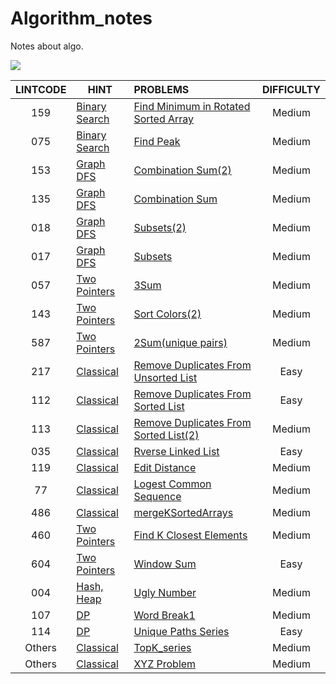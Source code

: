 # Algorithm_notes
Notes about algo.

![](https://img.shields.io/badge/language-Python-red.svg)



| LINTCODE | HINT                                                         | PROBLEMS                                                     | DIFFICULTY |
| :------: | ------------------------------------------------------------ | :----------------------------------------------------------- | :--------: |
|   159    | [Binary Search](https://github.com/javamore/Algo_World/tree/master/Binary%20Search) | [Find Minimum in Rotated Sorted Array](https://github.com/javamore/Algo_World/blob/master/Binary%20Search/Find_Minimum_in_Rotated_Sorted_%20Array.py) |   Medium   |
|   075    | [Binary Search](https://github.com/javamore/Algo_World/tree/master/Binary%20Search) | [Find Peak](https://github.com/javamore/Algo_World/blob/master/Binary%20Search/Find_Peak.py) |   Medium   |
|   153    | [Graph DFS](https://github.com/javamore/Algo_World/tree/master/Implicit%20Graph%20DFS) | [Combination Sum(2)](https://github.com/javamore/Algo_World/blob/master/Implicit%20Graph%20DFS/Combination%20Sum%20(2).py) |   Medium   |
|   135    | [Graph DFS](https://github.com/javamore/Algo_World/tree/master/Implicit%20Graph%20DFS) | [Combination Sum](https://github.com/javamore/Algo_World/blob/master/Implicit%20Graph%20DFS/Combination%20Sum.py) |   Medium   |
|   018    | [Graph DFS](https://github.com/javamore/Algo_World/tree/master/Implicit%20Graph%20DFS) | [Subsets(2)](https://github.com/javamore/Algo_World/blob/master/Implicit%20Graph%20DFS/Subsets(2).py) |   Medium   |
|   017    | [Graph DFS](https://github.com/javamore/Algo_World/tree/master/Implicit%20Graph%20DFS) | [Subsets](https://github.com/javamore/Algo_World/blob/master/Implicit%20Graph%20DFS/Subsets.py) |   Medium   |
|   057    | [Two Pointers](https://github.com/javamore/Algo_World/blob/master/Two%20Pointers) | [3Sum](https://github.com/javamore/Algo_World/blob/master/Two%20Pointers/3Sum.py) |   Medium   |
|   143    | [Two Pointers](https://github.com/javamore/Algo_World/blob/master/Two%20Pointers) | [Sort Colors(2)](https://github.com/javamore/Algo_World/blob/master/Two%20Pointers/Sort_Colors(2).py) |   Medium   |
|   587    | [Two Pointers](https://github.com/javamore/Algo_World/blob/master/Two%20Pointers) | [2Sum(unique pairs)](https://github.com/javamore/Algo_World/blob/master/Two%20Pointers/Two_Sum(unique%20pairs).py) |   Medium   |
|   217    | [Classical](https://github.com/javamore/Algo_World/tree/master/VERY_Classical) | [Remove Duplicates From Unsorted List](https://github.com/javamore/Algo_World/blob/master/VERY_Classical/Linked-List/Remove-Duplicates-from-Unsorted-List.py) |    Easy    |
|   112    | [Classical](https://github.com/javamore/Algo_World/tree/master/VERY_Classical) | [Remove Duplicates From Sorted List](https://github.com/javamore/Algo_World/blob/master/VERY_Classical/Linked-List/Remove-duplicates-from-sorted-list%20.py) |    Easy    |
|   113    | [Classical](https://github.com/javamore/Algo_World/tree/master/VERY_Classical) | [Remove Duplicates From Sorted List(2)](https://github.com/javamore/Algo_World/blob/master/VERY_Classical/Linked-List/Remove-duplicates-from-sorted-list2.py) |   Medium   |
|   035    | [Classical](https://github.com/javamore/Algo_World/tree/master/VERY_Classical) | [Rverse Linked List](https://github.com/javamore/Algo_World/blob/master/VERY_Classical/Linked-List/Reverse%20Linked%20List.py) |    Easy    |
|   119    | [Classical](https://github.com/javamore/Algo_World/tree/master/VERY_Classical) | [Edit Distance](https://github.com/javamore/Algo_World/blob/master/VERY_Classical/Edit%20Distance.py) |   Medium   |
|    77    | [Classical](https://github.com/javamore/Algo_World/tree/master/VERY_Classical) | [Logest Common Sequence](https://github.com/javamore/Algo_World/blob/master/VERY_Classical/Longest%20Common%20Subsequence.py) |   Medium   |
|   486    | [Classical](https://github.com/javamore/Algo_World/tree/master/VERY_Classical) | [mergeKSortedArrays](https://github.com/javamore/Algo_World/blob/master/VERY_Classical/mergeKSortedArrays.py) |   Medium   |
|   460    | [Two Pointers](https://github.com/javamore/Algo_World/blob/master/Two%20Pointers) | [Find K Closest Elements](https://github.com/javamore/Algo_World/blob/master/Two%20Pointers/Find%20K%20Closest%20Elements.py) |   Medium   |
|   604    | [Two Pointers](https://github.com/javamore/Algo_World/blob/master/Two%20Pointers) | [Window Sum](https://github.com/javamore/Algo_World/blob/master/Two%20Pointers/Window%20Sum.py) |    Easy    |
|   004    | [Hash, Heap](https://github.com/javamore/Algo_World/tree/master/Hash%26Heap) | [Ugly Number](https://github.com/javamore/Algo_World/blob/master/Hash%26Heap/Ugly%20Number.py) |   Medium   |
|   107    | [DP](https://github.com/javamore/Algo_World/tree/master/DP)  | [Word Break1](https://github.com/javamore/Algo_World/blob/master/DP/WordBreak1.py) |   Medium   |
|   114    | [DP](https://github.com/javamore/Algo_World/tree/master/DP)  | [Unique Paths Series](https://github.com/javamore/Algo_World/blob/master/DP/Unique%20Paths%Series.py) |    Easy    |
|  Others  | [Classical](https://github.com/javamore/Algo_World/tree/master/VERY_Classical) | [TopK_series](https://github.com/javamore/Algo_World/blob/master/VERY_Classical/TopK_series.py) |   Medium   |
|  Others  | [Classical](https://github.com/javamore/Algo_World/tree/master/VERY_Classical) | [XYZ Problem](https://github.com/javamore/Algo_World/blob/master/VERY_Classical/xyz.py) |   Medium   |




